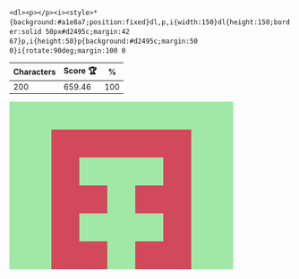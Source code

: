 `<dl><p></p><i><style>*{background:#a1e8a7;position:fixed}dl,p,i{width:150}dl{height:150;border:solid 50px#d2495c;margin:42 67}p,i{height:50}p{background:#d2495c;margin:50 0}i{rotate:90deg;margin:100 0`

| Characters | Score 🏆 | %   |
| ---------- | -------- | --- |
| 200        | 659.46   | 100 |

![](/2025/Aug2025/30/20250830.png)
